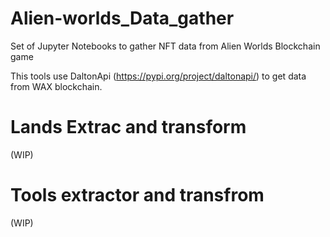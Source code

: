 # Alien-worlds_Data_gather
Set of Jupyter Notebooks to gather NFT data from Alien Worlds Blockchain game

This tools use DaltonApi (https://pypi.org/project/daltonapi/) to get data from WAX blockchain.

# Lands Extrac and transform
(WIP)

# Tools extractor and transfrom
(WIP)
